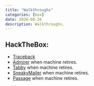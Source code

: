 ```yaml
---
title: "Walkthroughs"
categories: [box]
date: 2020-08-26
description: Walkthroughs.
---
```


## HackTheBox:

<script src="https://www.hackthebox.eu/badge/365669"></script>

- [Traceback](/walkthroughs/hackthebox/traceback)
- [Admirer]() when machine retires.
- [Tabby]() when machine retires.
- [SneakyMailer]() when machine retires.
- [Passage]() when machine retires.